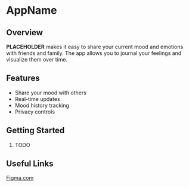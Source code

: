 # AppName

## Overview

**PLACEHOLDER** makes it easy to share your current mood and emotions with friends and family. The app allows you to journal your feelings and visualize them over time.

## Features

- Share your mood with others
- Real-time updates
- Mood history tracking
- Privacy controls

## Getting Started

1. TODO

## Useful Links

[Figma.com](https://www.figma.com/design/gtQMDsCkfM1IPTDBqAGDA4/Innoweeks?node-id=0-1&t=MX32ba8KA3Qa1qg7-1)
